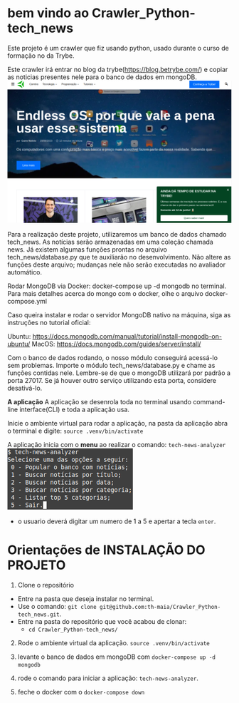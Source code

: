 # bem vindo ao Crawler_Python-tech_news
Este projeto é um crawler que fiz usando python, usado durante o curso de formação no da Trybe.

Este crawler irá entrar no blog da trybe(https://blog.betrybe.com/) e copiar as noticias presentes nele para o banco de dados em mongoDB.
    ![imagem0](./assets/readme/imagem0.png)

Para a realização deste projeto, utilizaremos um banco de dados chamado tech_news. As notícias serão armazenadas em uma coleção chamada news. Já existem algumas funções prontas no arquivo tech_news/database.py que te auxiliarão no desenvolvimento. Não altere as funções deste arquivo; mudanças nele não serão executadas no avaliador automático.

Rodar MongoDB via Docker: docker-compose up -d mongodb no terminal. Para mais detalhes acerca do mongo com o docker, olhe o arquivo docker-compose.yml

Caso queira instalar e rodar o servidor MongoDB nativo na máquina, siga as instruções no tutorial oficial:

Ubuntu: https://docs.mongodb.com/manual/tutorial/install-mongodb-on-ubuntu/ MacOS: https://docs.mongodb.com/guides/server/install/

Com o banco de dados rodando, o nosso módulo conseguirá acessá-lo sem problemas. Importe o módulo tech_news/database.py e chame as funções contidas nele. Lembre-se de que o mongoDB utilizará por padrão a porta 27017. Se já houver outro serviço utilizando esta porta, considere desativá-lo.

**A aplicação**
A aplicação se desenrola toda no terminal usando command-line interface(CLI) e toda a aplicação usa.

Inicie o ambiente virtual para rodar a aplicação, na pasta da aplicação abra o terminal e digite:
`source .venv/bin/activate`

A aplicação inicia com o <strong>menu</strong> ao realizar o comando:
`tech-news-analyzer`
    ![imagem1](./assets/readme/imagem1.png)
- o usuario deverá digitar um numero de 1 a 5 e apertar a tecla `enter`.
    
# Orientações de INSTALAÇÃO DO PROJETO

  1. Clone o repositório
  - Entre na pasta que deseja instalar no terminal.
  - Use o comando: `git clone git@github.com:th-maia/Crawler_Python-tech_news.git`.
  - Entre na pasta do repositório que você acabou de clonar:
    - `cd Crawler_Python-tech_news/`

  2. Rode o ambiente virtual da aplicação.
    `source .venv/bin/activate`
  
  3. levante o banco de dados em mongoDB com `docker-compose up -d mongodb`

  4. rode o comando para iniciar a aplicação: `tech-news-analyzer`.

  5. feche o docker com o `docker-compose down`


